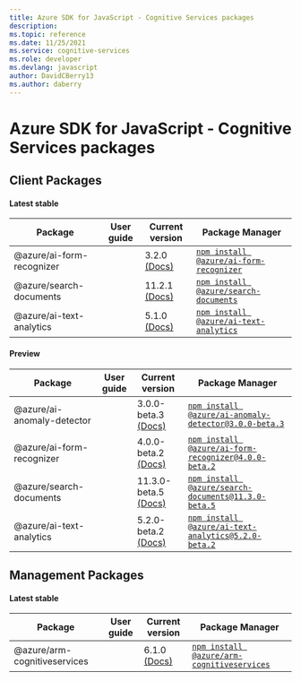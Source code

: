 ```yaml
---
title: Azure SDK for JavaScript - Cognitive Services packages
description: 
ms.topic: reference
ms.date: 11/25/2021
ms.service: cognitive-services
ms.role: developer
ms.devlang: javascript
author: DavidCBerry13
ms.author: daberry
---
```


# Azure SDK for JavaScript - Cognitive Services packages

## Client Packages

#### Latest stable

| Package               | User guide                           | Current version        | Package Manager                |
|-----------------------|--------------------------------------|------------------------|--------------------------------|
| @azure/ai-form-recognizer  |   | 3.2.0 [(Docs)](/javascript/sdk-demo/cognitive-services/ai-form-recognizer/azure-ai-form-recognizer/latest-stable)  | [`npm install @azure/ai-form-recognizer`](https://www.npmjs.com/package/%40azure%2Fai-form-recognizer) |
| @azure/search-documents  |   | 11.2.1 [(Docs)](/javascript/sdk-demo/cognitive-services/search-documents/azure-search-documents/latest-stable)  | [`npm install @azure/search-documents`](https://www.npmjs.com/package/%40azure%2Fsearch-documents) |
| @azure/ai-text-analytics  |   | 5.1.0 [(Docs)](/javascript/sdk-demo/cognitive-services/ai-text-analytics/azure-ai-text-analytics/latest-stable)  | [`npm install @azure/ai-text-analytics`](https://www.npmjs.com/package/%40azure%2Fai-text-analytics) |
 

#### Preview

| Package               | User guide                           | Current version        | Package Manager                |
|-----------------------|--------------------------------------|------------------------|--------------------------------|
| @azure/ai-anomaly-detector  |   | 3.0.0-beta.3 [(Docs)](/javascript/sdk-demo/cognitive-services/ai-anomaly-detector/azure-ai-anomaly-detector/preview)  | [`npm install @azure/ai-anomaly-detector@3.0.0-beta.3`](https://www.npmjs.com/package/%40azure%2Fai-anomaly-detector%403.0.0-beta.3) |
| @azure/ai-form-recognizer  |   | 4.0.0-beta.2 [(Docs)](/javascript/sdk-demo/cognitive-services/ai-form-recognizer/azure-ai-form-recognizer/preview)  | [`npm install @azure/ai-form-recognizer@4.0.0-beta.2`](https://www.npmjs.com/package/%40azure%2Fai-form-recognizer%404.0.0-beta.2) |
| @azure/search-documents  |   | 11.3.0-beta.5 [(Docs)](/javascript/sdk-demo/cognitive-services/search-documents/azure-search-documents/preview)  | [`npm install @azure/search-documents@11.3.0-beta.5`](https://www.npmjs.com/package/%40azure%2Fsearch-documents%4011.3.0-beta.5) |
| @azure/ai-text-analytics  |   | 5.2.0-beta.2 [(Docs)](/javascript/sdk-demo/cognitive-services/ai-text-analytics/azure-ai-text-analytics/preview)  | [`npm install @azure/ai-text-analytics@5.2.0-beta.2`](https://www.npmjs.com/package/%40azure%2Fai-text-analytics%405.2.0-beta.2) |
 


 
 

## Management Packages

#### Latest stable

| Package               | User guide                           | Current version        | Package Manager                |
|-----------------------|--------------------------------------|------------------------|--------------------------------|
| @azure/arm-cognitiveservices  |   | 6.1.0 [(Docs)](/javascript/sdk-demo/cognitive-services/arm-cognitiveservices/azure-arm-cognitiveservices/latest-stable)  | [`npm install @azure/arm-cognitiveservices`](https://www.npmjs.com/package/%40azure%2Farm-cognitiveservices) |
 

 

 
 
